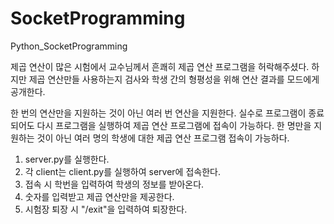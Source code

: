 # SocketProgramming
Python_SocketProgramming

제곱 연산이 많은 시험에서 교수님께서 흔쾌히 제곱 연산 프로그램을 허락해주셨다.
하지만 제곱 연산만들 사용하는지 검사와 학생 간의 형평성을 위해 연산 결과를 모드에게 공개한다.

한 번의 연산만을 지원하는 것이 아닌 여러 번 연산을 지원한다.
실수로 프로그램이 종료되어도 다시 프로그램을 실행하여 제곱 연산 프로그램에 접속이 가능하다.
한 명만을 지원하는 것이 아닌 여러 명의 학생에 대한 제곱 연산 프로그램 접속이 가능하다.

1. server.py를 실행한다.
2. 각 client는 client.py를 실행하여 server에 접속한다.
3. 접속 시 학번을 입력하여 학생의 정보를 받아온다.
4. 숫자를 입력받고 제곱 연산만을 제공한다.
5. 시험장 퇴장 시 "/exit"을 입력하여 퇴장한다.
